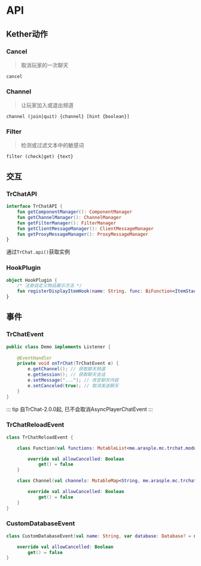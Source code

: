 # API

## Kether动作

### Cancel

> 取消玩家的一次聊天

`cancel`

### Channel

> 让玩家加入或退出频道

`channel (join|quit) {channel} [hint {boolean}]`

### Filter

> 检测或过滤文本中的敏感词

`filter (check|get) {text}`

## 交互

### TrChatAPI

```kotlin
interface TrChatAPI {
    fun getComponentManager(): ComponentManager
    fun getChannelManager(): ChannelManager
    fun getFilterManager(): FilterManager
    fun getClientMessageManager(): ClientMessageManager
    fun getProxyMessageManager(): ProxyMessageManager
}
```

通过`TrChat.api()`获取实例

### HookPlugin

```kotlin
object HookPlugin {
    /* 注册自定义物品展示方法 */
    fun registerDisplayItemHook(name: String, func: BiFunction<ItemStack, Player, ItemStack>)
}
```

## 事件

### TrChatEvent

```java
public class Demo implements Listener {
    
    @EventHandler
    private void onTrChat(TrChatEvent e) {
        e.getChannel(); // 获取聊天频道
        e.getSession(); // 获取聊天会话
        e.setMessage("..."); // 改变聊天内容
        e.setCanceled(true); // 取消发送聊天
    }   
}
```

::: tip
自TrChat-2.0.0起, 已不会取消AsyncPlayerChatEvent
:::

### TrChatReloadEvent

```kotlin
class TrChatReloadEvent {

    class Function(val functions: MutableList<me.arasple.mc.trchat.module.display.function.Function>) : BukkitProxyEvent() {

        override val allowCancelled: Boolean
            get() = false
    }

    class Channel(val channels: MutableMap<String, me.arasple.mc.trchat.module.display.channel.Channel>) : BukkitProxyEvent() {

        override val allowCancelled: Boolean
            get() = false
    }
}
```

### CustomDatabaseEvent

```kotlin
class CustomDatabaseEvent(val name: String, var database: Database? = null) : BukkitProxyEvent() {

    override val allowCancelled: Boolean
        get() = false
}
```